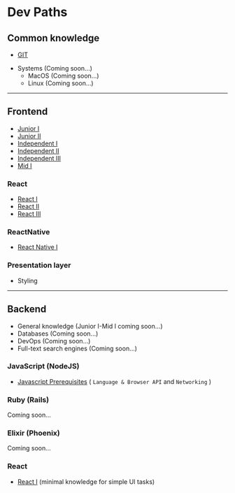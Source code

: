 # Dev Paths

## Common knowledge
* [GIT](common/git.md) 
- Systems (Coming soon...)
  - MacOS (Coming soon...)
  - Linux (Coming soon...)
 
---

## Frontend
* [Junior I](frontend_developer/01_junior_I.md)
* [Junior II](frontend_developer/02_junior_II.md)
* [Independent I](frontend_developer/03_independent_I.md)
* [Independent II](frontend_developer/04_independent_II.md)
* [Independent III](frontend_developer/05_independent_III.md)
* [Mid I](frontend_developer/06_mid_I.md)

### React
* [React I](frontend_developer/react/01_level_1.md)
* [React II](frontend_developer/react/02_level_2.md)
* [React III](frontend_developer/react/03_level_3.md)

### ReactNative
* [React Native I](frontend_developer/react-native/01_level_1.md)

### Presentation layer
* Styling

---

## Backend
* General knowledge (Junior I-Mid I coming soon...)
* Databases (Coming soon...)
* DevOps (Coming soon...)
* Full-text search engines (Coming soon...)

### JavaScript (NodeJS)
* [Javascript Prerequisites](/frontend_developer/01_junior_I.md) ( `Language & Browser API` and `Networking` )

### Ruby (Rails)
Coming soon...

### Elixir (Phoenix)
Coming soon...

### React
* [React I](backend_developer/frameworks/react.md) (minimal knowledge for simple UI tasks)
